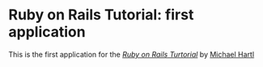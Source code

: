 # Ruby on Rails Tutorial: first application

This is the first application for the
[*Ruby on Rails Turtorial*](http://railstutorial.org)
by [Michael Hartl](http://michaelhartl.com/)
